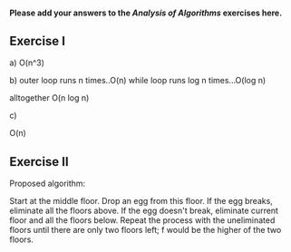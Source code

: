 #### Please add your answers to the ***Analysis of  Algorithms*** exercises here.

## Exercise I

a)
O(n^3)

b)
outer loop runs n times..O(n)
while loop  runs log n times...O(log n)

alltogether O(n log n)

c)

O(n)

## Exercise II


Proposed algorithm:


Start at the middle floor.
Drop an egg from this floor. If the egg breaks, eliminate all the floors above.
If the egg doesn't break, eliminate current floor and all the floors below.
Repeat the process with the uneliminated floors until there are only two floors left; f would be the higher of the two floors.



